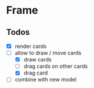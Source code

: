 # Frame

## Todos

- [x] render cards
- [ ] allow to draw / move cards
  - [x] draw cards
  - [ ] drag cards on other cards
  - [x] drag card
- [ ] combine with new model
